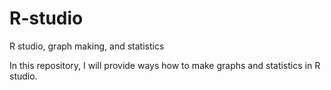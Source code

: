 # R-studio
R studio, graph making, and statistics

In this repository, I will provide ways how to make graphs and statistics in R studio. 

